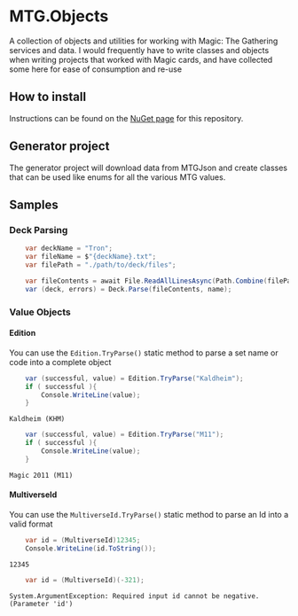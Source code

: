 # MTG.Objects

A collection of objects and utilities for working with Magic: The Gathering services and data. I would frequently have to write classes and objects when writing projects
that worked with Magic cards, and have collected some here for ease of consumption and re-use

## How to install

Instructions can be found on the [NuGet page](TBD) for this repository.

## Generator project

The generator project will download data from MTGJson and create classes that can be used like enums for all the various MTG values.

## Samples

### Deck Parsing

```csharp
    var deckName = "Tron";
    var fileName = $"{deckName}.txt";
    var filePath = "./path/to/deck/files";

    var fileContents = await File.ReadAllLinesAsync(Path.Combine(filePath, fileName));
    var (deck, errors) = Deck.Parse(fileContents, name);
```

### Value Objects

#### Edition

You can use the `Edition.TryParse()` static method to parse a set name or code into a complete object

```csharp
    var (successful, value) = Edition.TryParse("Kaldheim");
	if ( successful ){
		Console.WriteLine(value);
    }
```

```text
Kaldheim (KHM)
```

```csharp
    var (successful, value) = Edition.TryParse("M11");
	if ( successful ){
		Console.WriteLine(value);
    }
```

```text
Magic 2011 (M11)
```

#### MultiverseId

You can use the `MultiverseId.TryParse()` static method to parse an Id into a valid format

```csharp
    var id = (MultiverseId)12345;
	Console.WriteLine(id.ToString());
```

```text
12345
```

```csharp
    var id = (MultiverseId)(-321);
```

```text
System.ArgumentException: Required input id cannot be negative. (Parameter 'id')
```